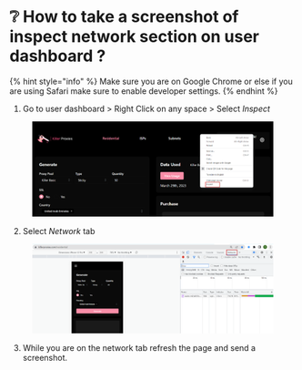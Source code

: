 # ❔ How to take a screenshot of inspect network section on user dashboard ?

{% hint style="info" %}
Make sure you are on Google Chrome or else if you are using Safari make sure to enable developer settings.
{% endhint %}

1. Go to user dashboard > Right Click on any space > Select _Inspect_

<figure><img src="../.gitbook/assets/x.png" alt=""><figcaption></figcaption></figure>

2. Select _Network_ tab

<figure><img src="../.gitbook/assets/y (2).png" alt=""><figcaption></figcaption></figure>

3. While you are on the network tab refresh the page and send a screenshot.
